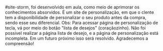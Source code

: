 #site-storm, foi desenvolvido em aula, como meio de aprimorar os conhecimentos absorvidos. 
É um site de personalização, em que o clente tem a disponibilidade de personalizar o seu produto antes da compra, sendo esse seu diferencial. 
Obs: Para acessar página de personalização de tecla, vá por meio do botão "lista de desejos" (coraçãozinho).
Não foi possivel realizar a página lista de desejo, e a página de personalização está incompleta.
Em um futuro próximo isso será resolvido. Agradecemos a compreensão! 